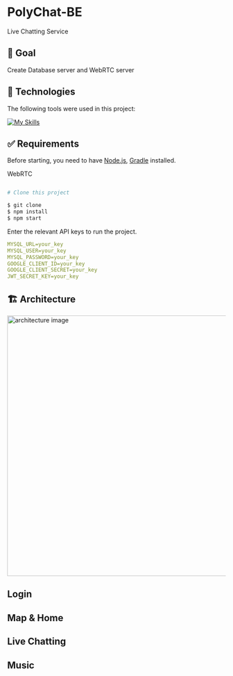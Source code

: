 # PolyChat-BE
Live Chatting Service

## :dart: Goal ##

Create Database server and WebRTC server

## :rocket: Technologies ##

The following tools were used in this project:

[![My Skills](https://skillicons.dev/icons?i=spring,nodejs,mysql,docker,nginx)](https://skillicons.dev)


## :white_check_mark: Requirements ##

Before starting, you need to have [Node.js](https://nodejs.org/), [Gradle](https://gradle.org/) installed.

WebRTC
```bash

# Clone this project

$ git clone
$ npm install
$ npm start

```

Enter the relevant API keys to run the project.
```yml
MYSQL_URL=your_key
MYSQL_USER=your_key
MYSQL_PASSWORD=your_key
GOOGLE_CLIENT_ID=your_key
GOOGLE_CLIENT_SECRET=your_key
JWT_SECRET_KEY=your_key
```
## :building_construction: Architecture ##

<img width="600" alt="architecture image" src="https://github.com/user-attachments/assets/020275ee-47d2-4ea6-9388-8788303450d2">

## Login ##


## Map & Home ##


## Live Chatting ##


## Music ##
